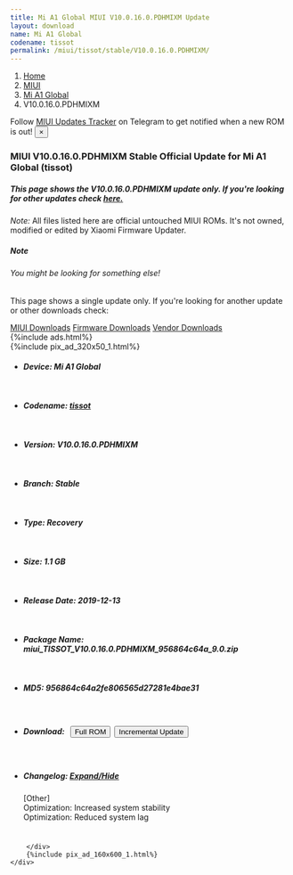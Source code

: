 ```yaml
---
title: Mi A1 Global MIUI V10.0.16.0.PDHMIXM Update
layout: download
name: Mi A1 Global
codename: tissot
permalink: /miui/tissot/stable/V10.0.16.0.PDHMIXM/
---
```

<nav aria-label="breadcrumb">
    <ol class="breadcrumb">
        <li class="breadcrumb-item"><a href="/">Home</a></li>
        <li class="breadcrumb-item"><a href="/miui/">MIUI</a></li>
        <li class="breadcrumb-item"><a href="/miui/tissot/">Mi A1 Global</a></li>
        <li class="breadcrumb-item active" aria-current="page">V10.0.16.0.PDHMIXM</li>
    </ol>
</nav>
<div class="alert alert-primary alert-dismissible fade show" role="alert">
    Follow <a href="https://t.me/MIUIUpdatesTracker" class="alert-link">MIUI Updates Tracker</a> on Telegram to get
    notified when a new ROM is out!
    <button type="button" class="close" data-dismiss="alert" aria-label="Close">
        <span aria-hidden="true">&times;</span>
    </button>
</div>
<div class="col-12 mx-auto">
    <h3 class="title bg-light p-2 rounded">MIUI V10.0.16.0.PDHMIXM Stable Official Update for Mi A1 Global (tissot)</h3>
    <h5>This page shows the V10.0.16.0.PDHMIXM update only. If you're looking for other updates check
        <a href="/miui/tissot/">here.</a></h5>
    <p><i>Note: </i>All files listed here are official untouched MIUI ROMs.
        It's not owned, modified or edited by Xiaomi Firmware Updater.</p>
    <div class="card">
        <div class="card-body">
            <h5 class="card-title">Note</h5>
            <h6 class="card-subtitle mb-2 text-muted">You might be looking for something else!</h6>
            <p class="card-text">This page shows a single update only.
                If you're looking for another update or other downloads check:</p>
            <a href="/miui/" class="card-link">MIUI Downloads</a>
            <a href="/firmware/" class="card-link">Firmware Downloads</a>
            <a href="/vendor/" class="card-link">Vendor Downloads</a>
        </div>
    </div>
    {%include ads.html%}
    <div class="row justify-content-center">
        <div class="col-10" id="downloads">
                    <div class="card card-body">
            {%include pix_ad_320x50_1.html%}
            <ul class="list-unstyled">
                <li style="padding-bottom: 10px;">
                    <h5><b>Device: </b>Mi A1 Global</h5>
                </li>
                <li style="padding-bottom: 10px;">
                    <h5><b>Codename: </b> <a href="/miui/tissot/" target="_blank">tissot</a> </h5>
                </li>
                <li style="padding-bottom: 10px;">
                    <h5><b>Version: </b>V10.0.16.0.PDHMIXM</h5>
                </li>
                <li style="padding-bottom: 10px;">
                    <h5><b>Branch: </b>Stable</h5>
                </li>
                <li style="padding-bottom: 10px;">
                    <h5><b>Type: </b>Recovery</h5>
                </li>
                <li style="padding-bottom: 10px;">
                    <h5><b>Size: </b>1.1 GB</h5>
                </li>
                <li style="padding-bottom: 10px;">
                    <h5><b>Release Date: </b>2019-12-13</h5>
                </li>
                <li style="padding-bottom: 10px;">
                    <h5><b>Package Name: </b><span id="filename" class="text-dark">miui_TISSOT_V10.0.16.0.PDHMIXM_956864c64a_9.0.zip</span></h5>
                </li>
                <li style="padding-bottom: 10px;">
                    <h5><b>MD5: </b><span id="md5" class="text-muted">956864c64a2fe806565d27281e4bae31</span></h5>
                </li>
                <li style="padding-bottom: 10px;">
                    <h5><b>Download: </b><button type="button" id="download" class="btn btn-primary" style="margin: 7px;"
                            onclick="window.open('https://bigota.d.miui.com/V10.0.16.0.PDHMIXM/miui_TISSOT_V10.0.16.0.PDHMIXM_956864c64a_9.0.zip', '_blank');"><i class="fa fa-download"></i> Full ROM</button><button type="button" id="incremental_download" class="btn btn-warning" onclick="window.open('https://bigota.d.miui.com/V10.0.16.0.PDHMIXM/miui-ota-tissot-V10.0.15.0.PDHMIXM-V10.0.16.0.PDHMIXM-28a476e991-9.0.zip', '_blank');"><i class="fa fa-download"></i> Incremental Update</button></h5>
                </li>
                <li style="padding-bottom: 10px;">
                    <h5><b>Changelog: </b><a href="#tissot_1_changelog" data-toggle="collapse" role="button"
                            aria-expanded="false" aria-controls="tissot_1_changelog"> <i class="fa fa-arrow-down"
                                aria-hidden="true"></i> Expand/Hide</a></h5>
                    <div class="collapse" id="tissot_1_changelog">
                        <p id="changelog_text">[Other]<br>Optimization: Increased system stability<br>Optimization: Reduced system lag</p>
                    </div>
                </li>
            </ul>
        </div>

        </div>
        {%include pix_ad_160x600_1.html%}
    </div>
</div>
